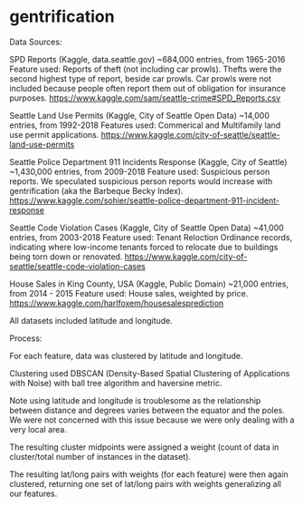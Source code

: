 # gentrification

Data Sources:

SPD Reports (Kaggle, data.seattle.gov)
~684,000 entries, from 1965-2016
Feature used: Reports of theft (not including car prowls). Thefts were the second highest type of report, beside car prowls. Car prowls were not included because people often report them out of obligation for insurance purposes.
https://www.kaggle.com/sam/seattle-crime#SPD_Reports.csv

Seattle Land Use Permits (Kaggle, City of Seattle Open Data)
~14,000 entries, from 1992-2018
Features used: Commerical and Multifamily land use permit applications.
https://www.kaggle.com/city-of-seattle/seattle-land-use-permits

Seattle Police Department 911 Incidents Response (Kaggle, City of Seattle)
~1,430,000 entries, from 2009-2018
Feature used: Suspicious person reports. We speculated suspicious person reports would increase with gentrification (aka the Barbeque Becky Index).
https://www.kaggle.com/sohier/seattle-police-department-911-incident-response

Seattle Code Violation Cases (Kaggle, City of Seattle Open Data)
~41,000 entries, from 2003-2018
Feature used: Tenant Reloction Ordinance records, indicating where low-income tenants forced to relocate due to buildings being torn down or renovated.
https://www.kaggle.com/city-of-seattle/seattle-code-violation-cases

House Sales in King County, USA (Kaggle, Public Domain)
~21,000 entries, from 2014 - 2015
Feature used: House sales, weighted by price.
https://www.kaggle.com/harlfoxem/housesalesprediction

All datasets included latitude and longitude.

Process:

For each feature, data was clustered by latitude and longitude.

Clustering used DBSCAN (Density-Based Spatial Clustering of Applications with Noise) with ball tree algorithm and haversine metric.

Note using latitude and longitude is troublesome as the relationship between distance and degrees varies between the equator and the poles. We were not concerned with this issue because we were only dealing with a very local area.

The resulting cluster midpoints were assigned a weight (count of data in cluster/total number of instances in the dataset).

The resulting lat/long pairs with weights (for each feature) were then again clustered, returning one set of lat/long pairs with weights generalizing all our features.
